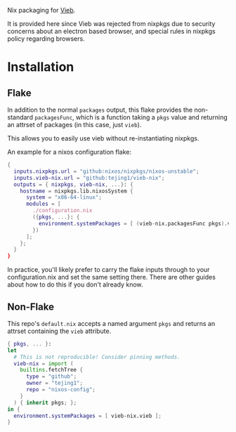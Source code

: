 Nix packaging for [Vieb](https://github.com/Jelmerro/Vieb).

It is provided here since Vieb was rejected from nixpkgs due to security concerns about an electron based browser, and special rules in nixpkgs policy regarding browsers.

# Installation

## Flake

In addition to the normal `packages` output, this flake provides the non-standard `packagesFunc`, which is a function taking a `pkgs` value and returning an attrset of packages (in this case, just `vieb`).

This allows you to easily use vieb without re-instantiating nixpkgs.

An example for a nixos configuration flake:

```nix
{
  inputs.nixpkgs.url = "github:nixos/nixpkgs/nixos-unstable";
  inputs.vieb-nix.url = "github:tejing1/vieb-nix";
  outputs = { nixpkgs, vieb-nix, ...}: {
    hostname = nixpkgs.lib.nixosSystem {
      system = "x86-64-linux";
      modules = [
        ./configuration.nix
        ({pkgs, ...}: {
          environment.systemPackages = [ (vieb-nix.packagesFunc pkgs).vieb ];
        })
      ];
    };
  }
}
```

In practice, you'll likely prefer to carry the flake inputs through to your configuration.nix and set the same setting there. There are other guides about how to do this if you don't already know.

## Non-Flake

This repo's `default.nix` accepts a named argument `pkgs` and returns an attrset containing the `vieb` attribute.

```nix
{ pkgs, ... }:
let
  # This is not reproducible! Consider pinning methods.
  vieb-nix = import (
    builtins.fetchTree {
      type = "github";
      owner = "tejing1";
      repo = "nixos-config";
    }
  ) { inherit pkgs; };
in {
  environment.systemPackages = [ vieb-nix.vieb ];
}
```
